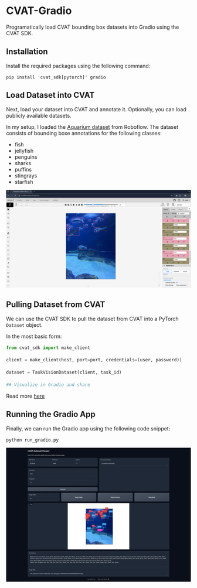 # CVAT-Gradio

Programatically load CVAT bounding box datasets into Gradio using the CVAT SDK.

## Installation
Install the required packages using the following command:

```
pip install 'cvat_sdk[pytorch]' gradio
```

## Load Dataset into CVAT
Next, load your dataset into CVAT and annotate it. Optionally, you can load publicly available datasets.

In my setup, I loaded the [Aquarium dataset](https://public.roboflow.com/object-detection/aquarium) from Roboflow. The dataset consists of bounding boxe annotations for the following classes:

+ fish 
+ jellyfish 
+ penguins 
+ sharks 
+ puffins 
+ stingrays 
+ starfish

![cvat](./assets/cvat.png)

## Pulling Dataset from CVAT

We can use the CVAT SDK to pull the dataset from CVAT into a PyTorch `Dataset` object.

In the most basic form:

```python
from cvat_sdk import make_client

client = make_client(host, port=port, credentials=(user, password))

dataset = TaskVisionDataset(client, task_id)

## Visualize in Gradio and share
```

Read more [here](https://docs.cvat.ai/docs/api_sdk/sdk/pytorch-adapter/)


## Running the Gradio App

Finally, we can run the Gradio app using the following code snippet:

```python
python run_gradio.py
```
![gradio](./assets/gradio.png)